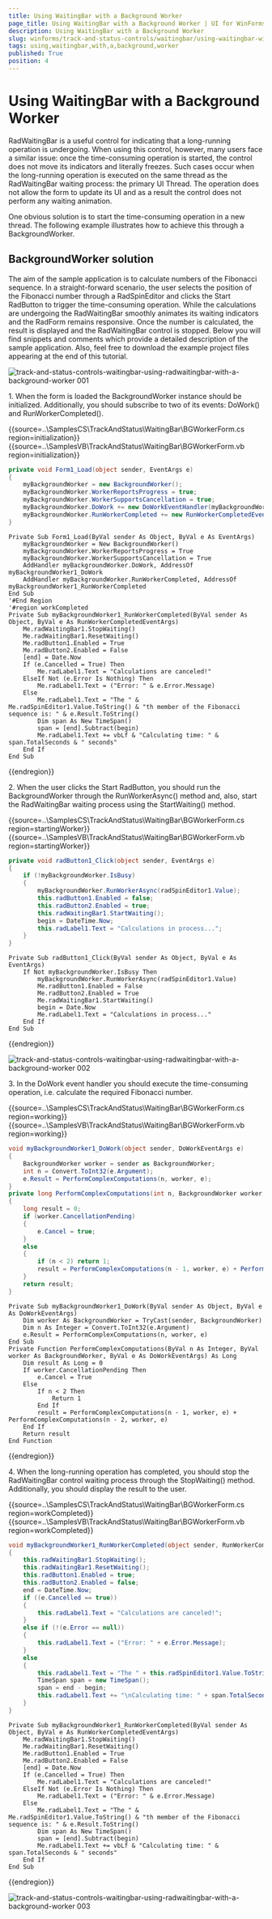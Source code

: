 ```yaml
---
title: Using WaitingBar with a Background Worker
page_title: Using WaitingBar with a Background Worker | UI for WinForms Documentation
description: Using WaitingBar with a Background Worker
slug: winforms/track-and-status-controls/waitingbar/using-waitingbar-with-a-background-worker
tags: using,waitingbar,with,a,background,worker
published: True
position: 4
---
```


# Using WaitingBar with a Background Worker

RadWaitingBar is a useful control for indicating that a long-running operation is  undergoing. When using this control, however, many users face a similar issue: once the time-consuming operation is started, the control does not move its indicators and literally freezes. Such cases occur when the long-running operation is executed on the same thread as the RadWaitingBar waiting process: the primary UI Thread. The operation does not allow the form to update its UI and as a result the control does not perform any waiting animation.

One obvious solution is to start the time-consuming operation in a new thread. The following example illustrates how to achieve this through a BackgroundWorker.

## BackgroundWorker solution

The aim of the sample application is to calculate numbers of the Fibonacci sequence. In a straight-forward scenario, the user selects the position of the Fibonacci number through a RadSpinEditor and clicks the Start RadButton to trigger the time-consuming operation. While the calculations are undergoing the RadWaitingBar smoothly animates its waiting indicators and the RadForm remains responsive. Once the number is calculated, the result is displayed and the RadWaitingBar control is stopped. Below you will find snippets and comments which provide a detailed description of the sample application. Also, feel free to download the example project files appearing at the end of this tutorial. 

![track-and-status-controls-waitingbar-using-radwaitingbar-with-a-background-worker 001](images/track-and-status-controls-waitingbar-using-radwaitingbar-with-a-background-worker001.png)

1\. When the form is loaded the BackgroundWorker instance should be initialized. Additionally, you should subscribe to two of its events: DoWork() and RunWorkerCompleted().

{{source=..\SamplesCS\TrackAndStatus\WaitingBar\BGWorkerForm.cs region=initialization}} 
{{source=..\SamplesVB\TrackAndStatus\WaitingBar\BGWorkerForm.vb region=initialization}} 

````C#
private void Form1_Load(object sender, EventArgs e)
{
    myBackgroundWorker = new BackgroundWorker();
    myBackgroundWorker.WorkerReportsProgress = true;
    myBackgroundWorker.WorkerSupportsCancellation = true;
    myBackgroundWorker.DoWork += new DoWorkEventHandler(myBackgroundWorker1_DoWork);
    myBackgroundWorker.RunWorkerCompleted += new RunWorkerCompletedEventHandler(myBackgroundWorker1_RunWorkerCompleted);
}

````
````VB.NET
Private Sub Form1_Load(ByVal sender As Object, ByVal e As EventArgs)
    myBackgroundWorker = New BackgroundWorker()
    myBackgroundWorker.WorkerReportsProgress = True
    myBackgroundWorker.WorkerSupportsCancellation = True
    AddHandler myBackgroundWorker.DoWork, AddressOf myBackgroundWorker1_DoWork
    AddHandler myBackgroundWorker.RunWorkerCompleted, AddressOf myBackgroundWorker1_RunWorkerCompleted
End Sub
'#End Region
'#region workCompleted
Private Sub myBackgroundWorker1_RunWorkerCompleted(ByVal sender As Object, ByVal e As RunWorkerCompletedEventArgs)
    Me.radWaitingBar1.StopWaiting()
    Me.radWaitingBar1.ResetWaiting()
    Me.radButton1.Enabled = True
    Me.radButton2.Enabled = False
    [end] = Date.Now
    If (e.Cancelled = True) Then
        Me.radLabel1.Text = "Calculations are canceled!"
    ElseIf Not (e.Error Is Nothing) Then
        Me.radLabel1.Text = ("Error: " & e.Error.Message)
    Else
        Me.radLabel1.Text = "The " & Me.radSpinEditor1.Value.ToString() & "th member of the Fibonacci sequence is: " & e.Result.ToString()
        Dim span As New TimeSpan()
        span = [end].Subtract(begin)
        Me.radLabel1.Text += vbLf & "Calculating time: " & span.TotalSeconds & " seconds"
    End If
End Sub

````

{{endregion}} 

2\. When the user clicks the Start RadButton, you should run the BackgroundWorker through the RunWorkerAsync() method and, also, start the RadWaitingBar waiting process using the StartWaiting() method.

{{source=..\SamplesCS\TrackAndStatus\WaitingBar\BGWorkerForm.cs region=startingWorker}} 
{{source=..\SamplesVB\TrackAndStatus\WaitingBar\BGWorkerForm.vb region=startingWorker}} 

````C#
private void radButton1_Click(object sender, EventArgs e)
{
    if (!myBackgroundWorker.IsBusy)
    {
        myBackgroundWorker.RunWorkerAsync(radSpinEditor1.Value);
        this.radButton1.Enabled = false;
        this.radButton2.Enabled = true;
        this.radWaitingBar1.StartWaiting();
        begin = DateTime.Now;
        this.radLabel1.Text = "Calculations in process...";
    }
}

````
````VB.NET
Private Sub radButton1_Click(ByVal sender As Object, ByVal e As EventArgs)
    If Not myBackgroundWorker.IsBusy Then
        myBackgroundWorker.RunWorkerAsync(radSpinEditor1.Value)
        Me.radButton1.Enabled = False
        Me.radButton2.Enabled = True
        Me.radWaitingBar1.StartWaiting()
        begin = Date.Now
        Me.radLabel1.Text = "Calculations in process..."
    End If
End Sub

````

{{endregion}}

![track-and-status-controls-waitingbar-using-radwaitingbar-with-a-background-worker 002](images/track-and-status-controls-waitingbar-using-radwaitingbar-with-a-background-worker002.png)

3\. In the DoWork event handler you should execute the time-consuming operation, i.e. calculate the required Fibonacci number.

{{source=..\SamplesCS\TrackAndStatus\WaitingBar\BGWorkerForm.cs region=working}} 
{{source=..\SamplesVB\TrackAndStatus\WaitingBar\BGWorkerForm.vb region=working}} 

````C#
void myBackgroundWorker1_DoWork(object sender, DoWorkEventArgs e)
{
    BackgroundWorker worker = sender as BackgroundWorker;
    int n = Convert.ToInt32(e.Argument);
    e.Result = PerformComplexComputations(n, worker, e);
}
private long PerformComplexComputations(int n, BackgroundWorker worker, DoWorkEventArgs e)
{
    long result = 0;
    if (worker.CancellationPending)
    {
        e.Cancel = true;
    }
    else
    {
        if (n < 2) return 1;
        result = PerformComplexComputations(n - 1, worker, e) + PerformComplexComputations(n - 2, worker, e);
    }
    return result;
}

````
````VB.NET
Private Sub myBackgroundWorker1_DoWork(ByVal sender As Object, ByVal e As DoWorkEventArgs)
    Dim worker As BackgroundWorker = TryCast(sender, BackgroundWorker)
    Dim n As Integer = Convert.ToInt32(e.Argument)
    e.Result = PerformComplexComputations(n, worker, e)
End Sub
Private Function PerformComplexComputations(ByVal n As Integer, ByVal worker As BackgroundWorker, ByVal e As DoWorkEventArgs) As Long
    Dim result As Long = 0
    If worker.CancellationPending Then
        e.Cancel = True
    Else
        If n < 2 Then
            Return 1
        End If
        result = PerformComplexComputations(n - 1, worker, e) + PerformComplexComputations(n - 2, worker, e)
    End If
    Return result
End Function

````

{{endregion}} 

4\. When the long-running operation has completed, you should stop the RadWaitingBar control waiting process through the StopWaiting() method. Additionally, you should display the result to the user.

{{source=..\SamplesCS\TrackAndStatus\WaitingBar\BGWorkerForm.cs region=workCompleted}} 
{{source=..\SamplesVB\TrackAndStatus\WaitingBar\BGWorkerForm.vb region=workCompleted}} 

````C#
void myBackgroundWorker1_RunWorkerCompleted(object sender, RunWorkerCompletedEventArgs e)
{
    this.radWaitingBar1.StopWaiting();
    this.radWaitingBar1.ResetWaiting();
    this.radButton1.Enabled = true;
    this.radButton2.Enabled = false;
    end = DateTime.Now;
    if ((e.Cancelled == true))
    {
        this.radLabel1.Text = "Calculations are canceled!";
    }
    else if (!(e.Error == null))
    {
        this.radLabel1.Text = ("Error: " + e.Error.Message);
    }
    else
    {
        this.radLabel1.Text = "The " + this.radSpinEditor1.Value.ToString() + "th member of the Fibonacci sequence is: " + e.Result.ToString();
        TimeSpan span = new TimeSpan();
        span = end - begin;
        this.radLabel1.Text += "\nCalculating time: " + span.TotalSeconds + " seconds";
    }
}

````
````VB.NET
Private Sub myBackgroundWorker1_RunWorkerCompleted(ByVal sender As Object, ByVal e As RunWorkerCompletedEventArgs)
    Me.radWaitingBar1.StopWaiting()
    Me.radWaitingBar1.ResetWaiting()
    Me.radButton1.Enabled = True
    Me.radButton2.Enabled = False
    [end] = Date.Now
    If (e.Cancelled = True) Then
        Me.radLabel1.Text = "Calculations are canceled!"
    ElseIf Not (e.Error Is Nothing) Then
        Me.radLabel1.Text = ("Error: " & e.Error.Message)
    Else
        Me.radLabel1.Text = "The " & Me.radSpinEditor1.Value.ToString() & "th member of the Fibonacci sequence is: " & e.Result.ToString()
        Dim span As New TimeSpan()
        span = [end].Subtract(begin)
        Me.radLabel1.Text += vbLf & "Calculating time: " & span.TotalSeconds & " seconds"
    End If
End Sub

````

{{endregion}}

![track-and-status-controls-waitingbar-using-radwaitingbar-with-a-background-worker 003](images/track-and-status-controls-waitingbar-using-radwaitingbar-with-a-background-worker003.png)
